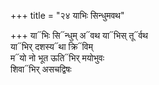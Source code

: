 +++
title = "२४ याभिः सिन्धुमवथ"

+++
या᳓भिः सि᳓न्धुम् अ᳓वथ या᳓भिस् तू᳓र्वथ  
या᳓भिर् दशस्य᳓था क्रि᳓विम्  
म᳓यो नो भूत ऊति᳓भिर् मयोभुवः  
शिवा᳓भिर् असचद्विषः